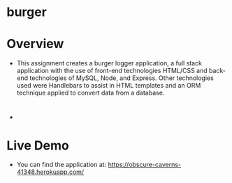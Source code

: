 # burger

# Overview

* This assignment creates a burger logger application, a full stack application with the use of front-end technologies HTML/CSS and back-end technologies of MySQL, Node, and Express. Other technologies used were Handlebars to assist in HTML templates and an ORM technique applied to convert data from a database.

#

*

# Live Demo
* You can find the application at: https://obscure-caverns-41348.herokuapp.com/


